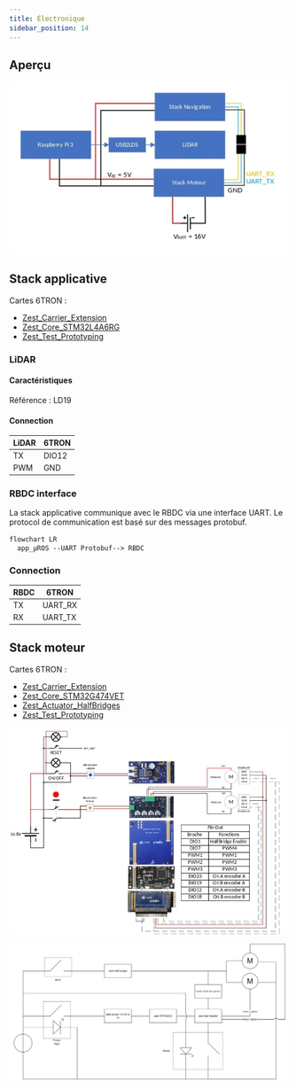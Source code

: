 ```yaml
---
title: Électronique
sidebar_position: 14
---
```


## Aperçu

![Architecture](../img/987470338.jpg)

## Stack applicative

Cartes 6TRON :
- [Zest_Carrier_Extension](https://6tron.io/zest/zest_carrier_extension_1_0_0)
- [Zest_Core_STM32L4A6RG](https://6tron.io/zest_core/zest_core_stm32l4a6rg_3_1_0)
- [Zest_Test_Prototyping](https://6tron.io/zest/zest_test_prototyping_1_0_0)

### LiDAR

#### Caractéristiques

Référence : LD19

#### Connection

| LiDAR | 6TRON   |
| ----- | ------- |
| TX    | DIO12   |
| PWM   | GND     |

### RBDC interface

La stack applicative communique avec le RBDC via une interface UART. Le protocol de communication est basé sur des messages protobuf.

```mermaid
flowchart LR
  app_µROS --UART Protobuf--> RBDC
```
### Connection

| RBDC | 6TRON   |
| ---- | ------- |
| TX   | UART_RX |
| RX   | UART_TX |

## Stack moteur

Cartes 6TRON :
- [Zest_Carrier_Extension](https://6tron.io/zest/zest_carrier_extension_1_0_0)
- [Zest_Core_STM32G474VET](https://6tron.io/zest/zest_core_stm32g474vet_1_0_0)
- [Zest_Actuator_HalfBridges](https://6tron.io/zest/zest_actuator_halfbridges_1_0_0)
- [Zest_Test_Prototyping](https://6tron.io/zest/zest_test_prototyping_1_0_0)

![image2](../img/574645014.jpg)

![image3](../img/553523925.png)
